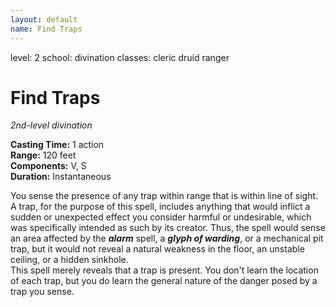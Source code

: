 ```yaml
---
layout: default
name: Find Traps
---
```

level: 2
school: divination
classes: cleric
         druid
         ranger

# Find Traps 
_2nd-level divination_ 

**Casting Time:** 1 action    
**Range:** 120 feet    
**Components:** V, S    
**Duration:** Instantaneous 

You sense the presence of any trap within range that is within line of sight. A trap, for the purpose of this spell, includes anything that would inflict a sudden or unexpected effect you consider harmful or undesirable, which was specifically intended as such by its creator. Thus, the spell would sense an area affected by the **_alarm_** spell, a **_glyph of warding_**, or a mechanical pit trap, but it would not reveal a natural weakness in the floor, an unstable ceiling, or a hidden sinkhole.    
This spell merely reveals that a trap is present. You don't learn the location of each trap, but you do learn the general nature of the danger posed by a trap you sense. 